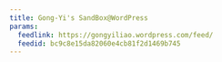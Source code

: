 ```yaml
---
title: Gong-Yi's SandBox@WordPress
params:
  feedlink: https://gongyiliao.wordpress.com/feed/
  feedid: bc9c8e15da82060e4cb81f2d1469b745
---
```


